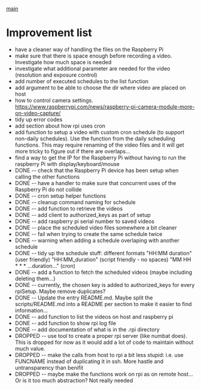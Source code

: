 [main][main-link]

# Improvement list

* have a cleaner way of handling the files on the Raspberry Pi
* make sure that there is space enough before recording a video. Investigate how much space is needed
* investigate what additional parameter are needed for the video (resolution and exposure control)
* add number of executed schedules to the list function
* add argument to be able to choose the dir where video are placed on host
* how to control camera settings. https://www.raspberrypi.com/news/raspberry-pi-camera-module-more-on-video-capture/
* tidy up error codes
* add section about how rpi uses cron
* add function to setup a video with custom cron schedule (to support non-daily schedules). Use the function from the daily scheduling functions. This may require renaming of the video files and it will get more tricky to figure out if there are overlaps...
* find a way to get the IP for the Raspberry Pi without having to run the raspberry Pi with display/keyboard/mouse
* DONE -- check that the Raspberry Pi device has been setup when calling the other functions
* DONE -- have a handler to make sure that concurrent uses of the Raspberry Pi do not collide
* DONE -- cron setup helper functions
* DONE -- cleanup command naming for schedule
* DONE -- add function to retrieve the videos
* DONE -- add client to authorized_keys as part of setup
* DONE -- add raspberry pi serial number to saved videos
* DONE -- place the scheduled video files somewhere a bit cleaner
* DONE -- fail when trying to create the same schedule twice
* DONE -- warning when adding a schedule overlaping with another schedule
* DONE -- tidy up the schedule stuff: different formats "HH:MM duration" (user friendly) "HH:MM_duration" (script friendly - no spaces) "MM HH * * * ...duration..." (cron)
* DONE -- add a function to fetch the scheduled videos (maybe including deleting them...)
* DONE -- currently, the chosen key is added to authorized_keys for every rpiSetup. Maybe remove duplicates?
* DONE -- Update the entry README.md. Maybe split the scripts/README.md into a README per section to make it easier to find information...
* DONE -- add function to list the videos on host and raspberry pi
* DONE -- add function to show rpi log file
* DONE -- add documentation of what is in the .rpi directory
* DROPPED -- use tool to create a proper rpi server (like numbat does). This is dropped for now as it would add a lot of code to maintain without much value.
* DROPPED -- make the calls from host to rpi a bit less stupid: i.e. use FUNCNAME instead of duplicating it in ssh. More hastle and untransparency than benifit
* DROPPED -- maybe make the functions work on rpi as on remote host... Or is it too much abstraction? Not really needed

[main-link]: ./README.md